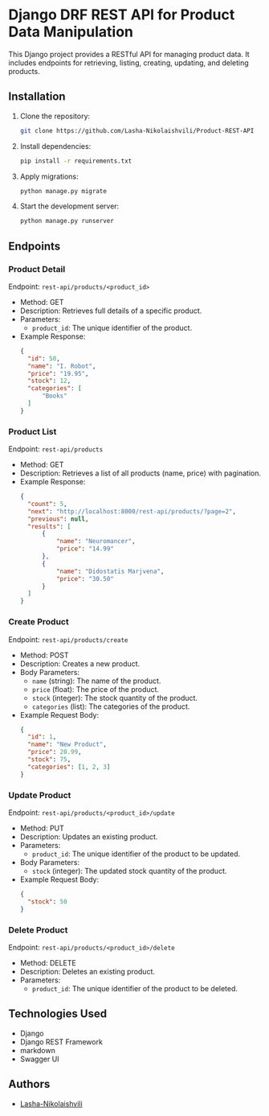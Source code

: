 # Django DRF REST API for Product Data Manipulation

This Django project provides a RESTful API for managing product data. It includes endpoints for retrieving, listing, creating, updating, and deleting products.

## Installation

1. Clone the repository:

    ```bash
    git clone https://github.com/Lasha-Nikolaishvili/Product-REST-API
    ```

2. Install dependencies:

    ```bash
    pip install -r requirements.txt
    ```

3. Apply migrations:

    ```bash
    python manage.py migrate
    ```

4. Start the development server:

    ```bash
    python manage.py runserver
    ```

## Endpoints

### Product Detail

Endpoint: `rest-api/products/<product_id>`

- Method: GET
- Description: Retrieves full details of a specific product.
- Parameters:
  - `product_id`: The unique identifier of the product.
- Example Response:
  ```json
  {
    "id": 50,
    "name": "I. Robot",
    "price": "19.95",
    "stock": 12,
    "categories": [
        "Books"
    ]
  }
  ```

### Product List

Endpoint: `rest-api/products`

- Method: GET
- Description: Retrieves a list of all products (name, price) with pagination.
- Example Response:
  ```json
  {
    "count": 5,
    "next": "http://localhost:8000/rest-api/products/?page=2",
    "previous": null,
    "results": [
        {
            "name": "Neuromancer",
            "price": "14.99"
        },
        {
            "name": "Didostatis Marjvena",
            "price": "30.50"
        }
    ]
  }
  ```

### Create Product

Endpoint: `rest-api/products/create`

- Method: POST
- Description: Creates a new product.
- Body Parameters:
  - `name` (string): The name of the product.
  - `price` (float): The price of the product.
  - `stock` (integer): The stock quantity of the product.
  - `categories` (list): The categories of the product.
- Example Request Body:
  ```json
  {
    "id": 1,
    "name": "New Product",
    "price": 20.99,
    "stock": 75,
    "categories": [1, 2, 3]
  }
  ```

### Update Product

Endpoint: `rest-api/products/<product_id>/update`

- Method: PUT
- Description: Updates an existing product.
- Parameters:
  - `product_id`: The unique identifier of the product to be updated.
- Body Parameters:
  - `stock` (integer): The updated stock quantity of the product.
- Example Request Body:
  ```json
  {
    "stock": 50
  }
  ```

### Delete Product

Endpoint: `rest-api/products/<product_id>/delete`

- Method: DELETE
- Description: Deletes an existing product.
- Parameters:
  - `product_id`: The unique identifier of the product to be deleted.

## Technologies Used

- Django
- Django REST Framework
- markdown
- Swagger UI

## Authors

- [Lasha-Nikolaishvili](https://github.com/Lasha-Nikolaishvili)

